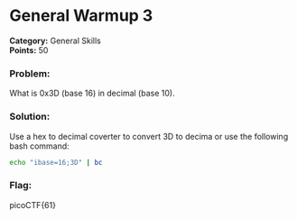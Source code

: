 # General Warmup 3
__Category:__ General Skills  
__Points:__ 50

### Problem:

What is 0x3D (base 16) in decimal (base 10).

### Solution:

Use a hex to decimal coverter to convert 3D to decima or use the following bash command:

```Bash
echo "ibase=16;3D" | bc
```

### Flag:

picoCTF{61}


